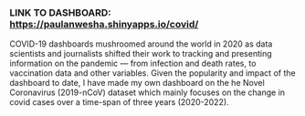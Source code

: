### LINK TO DASHBOARD: &ensp; https://paulanwesha.shinyapps.io/covid/

COVID-19 dashboards mushroomed around the world in 2020 as data scientists and journalists shifted their work to tracking and presenting information on the pandemic — from infection and death rates, to vaccination data and other variables. Given the popularity and impact of the dashboard to date, I have made my own dashboard on the he Novel Coronavirus (2019-nCoV) dataset which mainly focuses on the change in covid cases over a time-span of three years (2020-2022).
